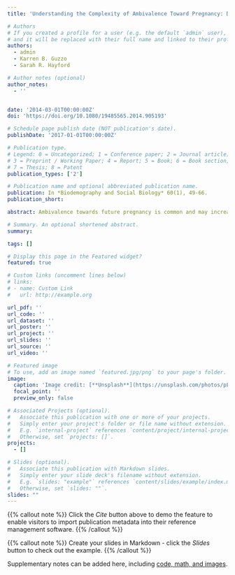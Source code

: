 ```yaml
---
title: 'Understanding the Complexity of Ambivalence Toward Pregnancy: Does It Predict Inconsistent Use of Contraception?'

# Authors
# If you created a profile for a user (e.g. the default `admin` user), write the username (folder name) here
# and it will be replaced with their full name and linked to their profile.
authors:
  - admin
  - Karren B. Guzzo
  - Sarah R. Hayford

# Author notes (optional)
author_notes:
  - ''


date: '2014-03-01T00:00:00Z'
doi: 'https://doi.org/10.1080/19485565.2014.905193'

# Schedule page publish date (NOT publication's date).
publishDate: '2017-01-01T00:00:00Z'

# Publication type.
# Legend: 0 = Uncategorized; 1 = Conference paper; 2 = Journal article;
# 3 = Preprint / Working Paper; 4 = Report; 5 = Book; 6 = Book section;
# 7 = Thesis; 8 = Patent
publication_types: ['2']

# Publication name and optional abbreviated publication name.
publication: In *Biodemography and Social Biology* 60(1), 49-66.
publication_short: 

abstract: Ambivalence towards future pregnancy is common and may increase the risk of unprotected sex and unintended pregnancy. We propose that ambivalent attitudes toward pregnancy consist of subtypes that are differentially associated with contraceptive use. Using data from a nationally representative survey of unmarried young adults (N = 1,147), we constructed four categories of ambivalence based on attitudes toward a hypothetical pregnancy. Multivariate analyses examined characteristics of ambivalence and the association between ambivalence and contraceptive use. Approximately one third of sexually active unmarried young adults are ambivalent about pregnancy. Having positive ambivalence (important to avoid a pregnancy but would be happy if it occurred) is associated with age, gender, education, and Hispanic origin. Although ambivalence toward pregnancy is associated with lower contraceptive use, this is true only among women with negative ambivalence (not important to avoid a pregnancy but would be unhappy if a pregnancy occurred). Attitudes toward pregnancy are multifaceted, and a more nuanced understanding of women’s attitudes toward pregnancy can help target prevention programs and related policies for women at risk of unintended pregnancy.

# Summary. An optional shortened abstract.
summary: 

tags: []

# Display this page in the Featured widget?
featured: true

# Custom links (uncomment lines below)
# links:
# - name: Custom Link
#   url: http://example.org

url_pdf: ''
url_code: ''
url_dataset: ''
url_poster: ''
url_project: ''
url_slides: ''
url_source: ''
url_video: ''

# Featured image
# To use, add an image named `featured.jpg/png` to your page's folder.
image:
  caption: 'Image credit: [**Unsplash**](https://unsplash.com/photos/pLCdAaMFLTE)'
  focal_point: ''
  preview_only: false

# Associated Projects (optional).
#   Associate this publication with one or more of your projects.
#   Simply enter your project's folder or file name without extension.
#   E.g. `internal-project` references `content/project/internal-project/index.md`.
#   Otherwise, set `projects: []`.
projects:
  - []

# Slides (optional).
#   Associate this publication with Markdown slides.
#   Simply enter your slide deck's filename without extension.
#   E.g. `slides: "example"` references `content/slides/example/index.md`.
#   Otherwise, set `slides: ""`.
slides: ""
---
```


{{% callout note %}}
Click the _Cite_ button above to demo the feature to enable visitors to import publication metadata into their reference management software.
{{% /callout %}}

{{% callout note %}}
Create your slides in Markdown - click the _Slides_ button to check out the example.
{{% /callout %}}

Supplementary notes can be added here, including [code, math, and images](https://wowchemy.com/docs/writing-markdown-latex/).
